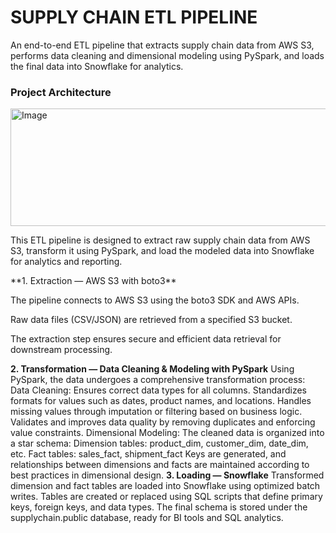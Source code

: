 # SUPPLY CHAIN ETL PIPELINE
An end-to-end ETL pipeline that extracts supply chain data from AWS S3, performs data cleaning and dimensional modeling using PySpark, and loads the final data into Snowflake for analytics.

### Project Architecture
<img width="812" height="188" alt="Image" src="https://github.com/user-attachments/assets/ee7007b7-ef30-4a1d-87f4-dbcff11cef9a" />

This ETL pipeline is designed to extract raw supply chain data from AWS S3, transform it using PySpark, and load the modeled data into Snowflake for analytics and reporting.

<p>**1. Extraction — AWS S3 with boto3**</p>
  <p>The pipeline connects to AWS S3 using the boto3 SDK and AWS APIs.</p>

  Raw data files (CSV/JSON) are retrieved from a specified S3 bucket.

  The extraction step ensures secure and efficient data retrieval for downstream processing.

**2. Transformation — Data Cleaning & Modeling with PySpark**
Using PySpark, the data undergoes a comprehensive transformation process:
Data Cleaning:
Ensures correct data types for all columns.
Standardizes formats for values such as dates, product names, and locations.
Handles missing values through imputation or filtering based on business logic.
Validates and improves data quality by removing duplicates and enforcing value constraints.
Dimensional Modeling:
The cleaned data is organized into a star schema:
Dimension tables: product_dim, customer_dim, date_dim, etc.
Fact tables: sales_fact, shipment_fact
Keys are generated, and relationships between dimensions and facts are maintained according to best practices in dimensional design.
**3. Loading — Snowflake**
Transformed dimension and fact tables are loaded into Snowflake using optimized batch writes.
Tables are created or replaced using SQL scripts that define primary keys, foreign keys, and data types.
The final schema is stored under the supplychain.public database, ready for BI tools and SQL analytics.

